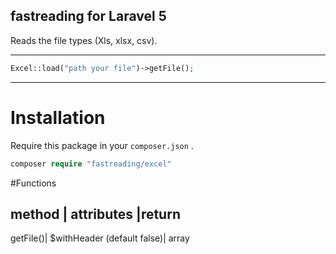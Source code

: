 ## fastreading for Laravel 5

Reads the file types (Xls, xlsx, csv).

---

```php
Excel::load("path your file")->getFile();
```

---

# Installation

Require this package in your `composer.json` .

```php
composer require "fastreading/excel"
```

#Functions

method   |             attributes     |return
-----------------------------------------------
getFile()| $withHeader (default false)| array 